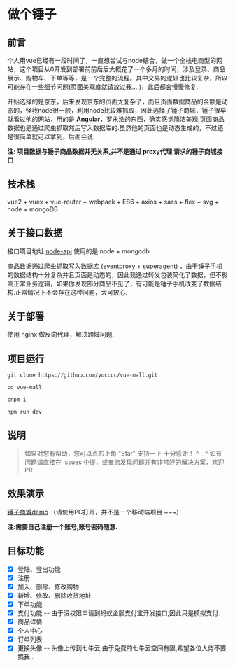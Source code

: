 
# 做个锤子

## 前言

个人用vue已经有一段时间了，一直想尝试与node结合，做一个全栈电商型的网站，这个项目从0开发到部署前前后后大概花了一个多月的时间，涉及登录、商品展示、购物车、下单等等，是一个完整的流程。其中交易的逻辑也比较复杂，所以可能存在一些细节问题(页面美观度就请放过我....)，此后都会慢慢修复.

开始选择的是京东，后来发现京东的页面太复杂了，而且页面数据商品的金额是动态的，怪我node很一般，利用node比较难抓取，因此选择了锤子商城，锤子很早就看过他的网站，用的是 __Angular__，罗永浩的东西，确实感觉简洁美观.页面商品数据也是通过爬虫抓取然后写入数据库的.虽然他的页面也是动态生成的，不过还是很简单就可以拿到，后面会说.

__注: 项目数据与锤子商品数据并无关系,并不是通过 proxy代理 请求的锤子商城接口__

## 技术栈

vue2 + vuex + vue-router + webpack + ES6 + axios + sass + flex + svg + node + mongoDB

## 关于接口数据

接口项目地址   [node-api](https://github.com/yucccc/node-api)  使用的是 node + mongodb

商品数据通过爬虫抓取写入数据库 (eventproxy + superagent) ，由于锤子手机的数据结构十分复杂并且页面是动态的，因此我通过转发包装简化了数据，但不影响正常业务逻辑，如果你发现部分商品不见了，有可能是锤子手机改变了数据结构.正常情况下不会存在这种问题，大可放心.

## 关于部署

使用 nginx 做反向代理，解决跨域问题.

## 项目运行

```
git clone https://github.com/yucccc/vue-mall.git

cd vue-mall

cnpm i

npm run dev

```

## 说明

>  如果对您有帮助，您可以点右上角 "Star" 支持一下 十分感谢！ ^ _ ^
>  如有问题请直接在 Issues 中提，或者您发现问题并有非常好的解决方案，欢迎 PR

## 效果演示

[锤子商城demo](http://mall.yucccc.com/) （请使用PC打开，并不是一个移动端项目 ~~~）

__注:需要自己注册一个账号,账号密码随意.__

## 目标功能
- [x] 登陆、登出功能
- [x] 注册
- [x] 加入、删除、修改购物
- [x] 新增、修改、删除收货地址
- [x] 下单功能
- [x] 支付功能 -- 由于没权限申请到蚂蚁金服支付宝开发接口,因此只是模拟支付.
- [x] 商品详情
- [x] 个人中心
- [x] 订单列表
- [x] 更换头像 -- 头像上传到七牛云,由于免费的七牛云空间有限,希望各位大佬不要搞我..
